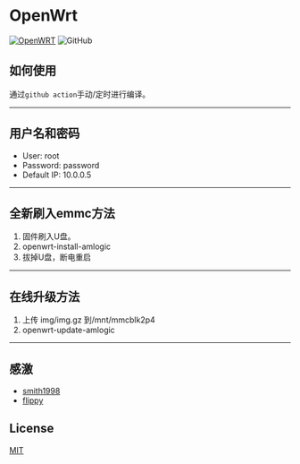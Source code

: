 # OpenWrt

[![OpenWRT](https://img.shields.io/badge/github-OpenWrt-blue.svg?style=flat&logo=github)](https://github.com/openwrt/openwrt)
![GitHub](https://img.shields.io/github/license/ZenQy/Openwrt)

## 如何使用

通过`github action`手动/定时进行编译。

------

## 用户名和密码

 * User: root
 * Password: password
 * Default IP: 10.0.0.5

------

## 全新刷入emmc方法

  1. 固件刷入U盘。
  2. openwrt-install-amlogic
  3. 拔掉U盘，断电重启

------

## 在线升级方法

  1. 上传 img/img.gz 到/mnt/mmcblk2p4
  2. openwrt-update-amlogic

------

## 感激 

 - [smith1998](https://github.com/ophub/kernel)
 - [flippy](https://github.com/unifreq/openwrt_packit)

## License

[MIT](https://github.com/ZenQy/Openwrt/blob/main/LICENSE)